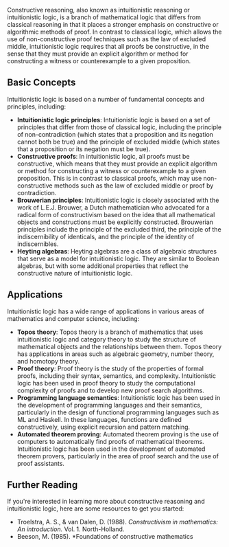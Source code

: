 Constructive reasoning, also known as intuitionistic reasoning or intuitionistic logic, is a branch of mathematical logic that differs from classical reasoning in that it places a stronger emphasis on constructive or algorithmic methods of proof. In contrast to classical logic, which allows the use of non-constructive proof techniques such as the law of excluded middle, intuitionistic logic requires that all proofs be constructive, in the sense that they must provide an explicit algorithm or method for constructing a witness or counterexample to a given proposition.

## Basic Concepts

Intuitionistic logic is based on a number of fundamental concepts and principles, including:

-   **Intuitionistic logic principles**: Intuitionistic logic is based on a set of principles that differ from those of classical logic, including the principle of non-contradiction (which states that a proposition and its negation cannot both be true) and the principle of excluded middle (which states that a proposition or its negation must be true).
-   **Constructive proofs**: In intuitionistic logic, all proofs must be constructive, which means that they must provide an explicit algorithm or method for constructing a witness or counterexample to a given proposition. This is in contrast to classical proofs, which may use non-constructive methods such as the law of excluded middle or proof by contradiction.
-   **Brouwerian principles**: Intuitionistic logic is closely associated with the work of L.E.J. Brouwer, a Dutch mathematician who advocated for a radical form of constructivism based on the idea that all mathematical objects and constructions must be explicitly constructed. Brouwerian principles include the principle of the excluded third, the principle of the indiscernibility of identicals, and the principle of the identity of indiscernibles.
-   **Heyting algebras**: Heyting algebras are a class of algebraic structures that serve as a model for intuitionistic logic. They are similar to Boolean algebras, but with some additional properties that reflect the constructive nature of intuitionistic logic.

## Applications

Intuitionistic logic has a wide range of applications in various areas of mathematics and computer science, including:

-   **Topos theory**: Topos theory is a branch of mathematics that uses intuitionistic logic and category theory to study the structure of mathematical objects and the relationships between them. Topos theory has applications in areas such as algebraic geometry, number theory, and homotopy theory.
-   **Proof theory**: Proof theory is the study of the properties of formal proofs, including their syntax, semantics, and complexity. Intuitionistic logic has been used in proof theory to study the computational complexity of proofs and to develop new proof search algorithms.
-   **Programming language semantics**: Intuitionistic logic has been used in the development of programming languages and their semantics, particularly in the design of functional programming languages such as ML and Haskell. In these languages, functions are defined constructively, using explicit recursion and pattern matching.
-   **Automated theorem proving**: Automated theorem proving is the use of computers to automatically find proofs of mathematical theorems. Intuitionistic logic has been used in the development of automated theorem provers, particularly in the area of proof search and the use of proof assistants.

## Further Reading

If you're interested in learning more about constructive reasoning and intuitionistic logic, here are some resources to get you started:

-   Troelstra, A. S., & van Dalen, D. (1988). _Constructivism in mathematics: An introduction._ Vol. 1. North-Holland.
-   Beeson, M. (1985). *Foundations of constructive mathematics